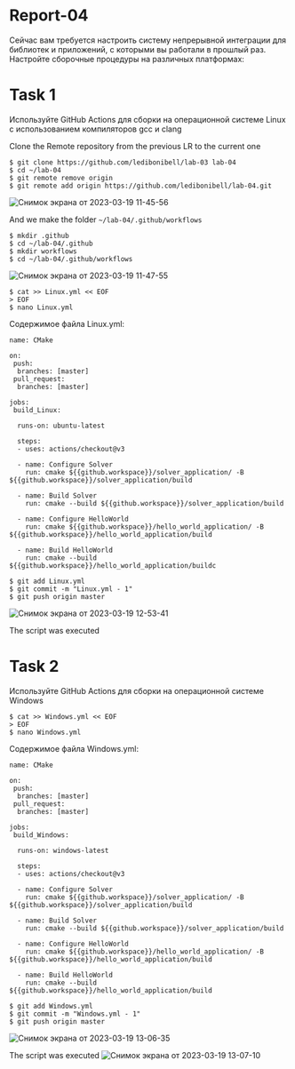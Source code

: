 # Report-04

Сейчас вам требуется настроить систему непрерывной интеграции для библиотек и приложений, с которыми вы работали в прошлый раз. Настройте сборочные процедуры на различных платформах:

# Task 1

Используйте GitHub Actions для сборки на операционной системе Linux с использованием компиляторов gcc и clang

Clone the Remote repository from the previous LR to the current one

```
$ git clone https://github.com/ledibonibell/lab-03 lab-04
$ cd ~/lab-04
$ git remote remove origin
$ git remote add origin https://github.com/ledibonibell/lab-04.git
```
![Снимок экрана от 2023-03-19 11-45-56](https://user-images.githubusercontent.com/125737299/226168945-d269c627-e590-4d2b-97ca-58e4046cf4a5.png)


And we make the folder `~/lab-04/.github/workflows`
```
$ mkdir .github
$ cd ~/lab-04/.github
$ mkdir workflows
$ cd ~/lab-04/.github/workflows
```
![Снимок экрана от 2023-03-19 11-47-55](https://user-images.githubusercontent.com/125737299/226168959-1f395faa-d6c6-4e5d-8acb-de0c122ceaeb.png)

```
$ cat >> Linux.yml << EOF
> EOF
$ nano Linux.yml
```

Содержимое файла Linux.yml:

```
name: CMake

on:
 push:
  branches: [master]
 pull_request:
  branches: [master]

jobs: 
 build_Linux:

  runs-on: ubuntu-latest

  steps:
  - uses: actions/checkout@v3

  - name: Configure Solver
    run: cmake ${{github.workspace}}/solver_application/ -B ${{github.workspace}}/solver_application/build

  - name: Build Solver
    run: cmake --build ${{github.workspace}}/solver_application/build

  - name: Configure HelloWorld
    run: cmake ${{github.workspace}}/hello_world_application/ -B ${{github.workspace}}/hello_world_application/build

  - name: Build HelloWorld
    run: cmake --build ${{github.workspace}}/hello_world_application/buildс
```

```
$ git add Linux.yml
$ git commit -m "Linux.yml - 1"
$ git push origin master
```
![Снимок экрана от 2023-03-19 12-53-41](https://user-images.githubusercontent.com/125737299/226168997-4253e284-d152-4166-a08b-50fb8544141f.png)


The script was executed

# Task 2

Используйте GitHub Actions для сборки на операционной системе Windows

```
$ cat >> Windows.yml << EOF
> EOF
$ nano Windows.yml
```


Содержимое файла Windows.yml:

```
name: CMake

on:
 push:
  branches: [master]
 pull_request:
  branches: [master]

jobs: 
 build_Windows:

  runs-on: windows-latest

  steps:
  - uses: actions/checkout@v3

  - name: Configure Solver
    run: cmake ${{github.workspace}}/solver_application/ -B ${{github.workspace}}/solver_application/build

  - name: Build Solver
    run: cmake --build ${{github.workspace}}/solver_application/build

  - name: Configure HelloWorld
    run: cmake ${{github.workspace}}/hello_world_application/ -B ${{github.workspace}}/hello_world_application/build

  - name: Build HelloWorld
    run: cmake --build ${{github.workspace}}/hello_world_application/build
```

```
$ git add Windows.yml
$ git commit -m "Windows.yml - 1"
$ git push origin master
```
![Снимок экрана от 2023-03-19 13-06-35](https://user-images.githubusercontent.com/125737299/226169021-d6f8e74d-6d17-4cfd-b0c5-2665d3b60524.png)


The script was executed
![Снимок экрана от 2023-03-19 13-07-10](https://user-images.githubusercontent.com/125737299/226169029-e6fe7071-ce9c-4336-8ece-48884db76cfb.png)

